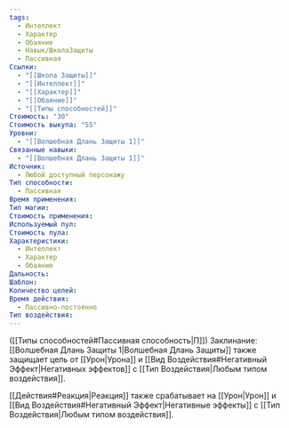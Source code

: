 ```yaml
---
tags:
  - Интеллект
  - Характер
  - Обаяние
  - Навык/ШколаЗащиты
  - Пассивная
Ссылки:
  - "[[Школа Защиты]]"
  - "[[Интеллект]]"
  - "[[Характер]]"
  - "[[Обаяние]]"
  - "[[Типы способностей]]"
Стоимость: "30"
Стоимость выкупа: "55"
Уровни:
  - "[[Волшебная Длань Защиты 1]]"
Связанные навыки:
  - "[[Волшебная Длань Защиты 1]]"
Источник:
  - Любой доступный персонажу
Тип способности:
  - Пассивная
Время применения: 
Тип магии: 
Стоимость применения: 
Используемый пул: 
Стоимость пула: 
Характеристики:
  - Интеллект
  - Характер
  - Обаяние
Дальность: 
Шаблон: 
Количество целей: 
Время действия:
  - Пассивно-постоянно
Тип воздействия:
---
```

([[Типы способностей#Пассивная способность|П]]) Заклинание: [[Волшебная Длань Защиты 1|Волшебная Длань Защиты]] также защищает цель от [[Урон|Урона]] и [[Вид Воздействия#Негативный Эффект|Негативных эффектов]] с [[Тип Воздействия|Любым типом воздействия]]. 

[[Действия#Реакция|Реакция]] также срабатывает на [[Урон|Урон]] и [[Вид Воздействия#Негативный Эффект|Негативные эффекты]] с [[Тип Воздействия|Любым типом воздействия]].  